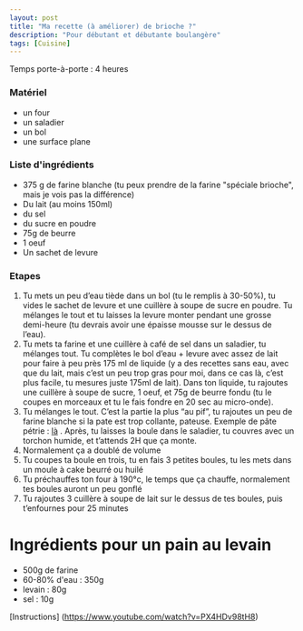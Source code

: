 ```yaml
---
layout: post
title: "Ma recette (à améliorer) de brioche ?"
description: "Pour débutant et débutante boulangère"
tags: [Cuisine]
---
```


Temps porte-à-porte : 4 heures

### Matériel

* un four 
* un saladier
 * un bol 
 * une surface plane

### Liste d'ingrédients

* 375 g de farine blanche (tu peux prendre de la farine "spéciale brioche", mais je vois pas la différence)
* Du lait (au moins 150ml)
* du sel
* du sucre en poudre
* 75g de beurre
* 1 oeuf
* Un sachet de levure

### Etapes

1. Tu mets un peu d’eau tiède dans un bol (tu le remplis à 30-50%), tu vides le sachet de levure et une cuillère à soupe de sucre en poudre. Tu mélanges le tout et tu laisses la levure monter pendant une grosse demi-heure (tu devrais avoir une épaisse mousse sur le dessus de l’eau). 
2. Tu mets ta farine et une cuillère à café de sel dans un saladier, tu mélanges tout. Tu complètes le bol d’eau + levure avec assez de lait pour faire à peu près 175 ml de liquide (y a des recettes sans eau, avec que du lait, mais c’est un peu trop gras pour moi, dans ce cas là, c’est plus facile, tu mesures juste 175ml de lait). Dans ton liquide, tu rajoutes une cuillère à soupe de sucre, 1 oeuf, et 75g de beurre fondu (tu le coupes en morceaux et tu le fais fondre en 20 sec au micro-onde). 
3. Tu mélanges le tout. C’est la partie la plus “au pif”, tu rajoutes un peu de farine blanche si la pate est trop collante, pateuse. Exemple de pâte pétrie : [là](https://youtu.be/fayEBi-EIyk?t=140) . Après, tu laisses la boule dans le saladier, tu couvres avec un torchon humide, et t’attends 2H que ça monte.
4. Normalement ça a doublé de volume
5. Tu coupes ta boule en trois, tu en fais 3 petites boules, tu les mets dans un moule à cake beurré ou huilé
6. Tu préchauffes ton four à 190°c, le temps que ça chauffe, normalement tes boules auront un peu gonflé
7. Tu rajoutes 3 cuillère à soupe de lait sur le dessus de tes boules, puis t’enfournes pour 25 minutes




# Ingrédients pour un pain au levain

* 500g de farine
* 60-80% d'eau : 350g
* levain : 80g
* sel : 10g

[Instructions] (https://www.youtube.com/watch?v=PX4HDv98tH8)
